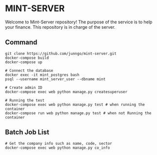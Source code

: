 # MINT-SERVER

Welcome to Mint-Server repository! The purpose of the service is to help your finance. This repository is in charge of the server.

## Command

```
git clone https://github.com/junngo/mint-server.git
docker-compose build
docker-compose up

# Connect the database
docker exec -it mint_postgres bash
psql --username mint_server_user --dbname mint

# Create admin ID
docker-compose exec web python manage.py createsuperuser

# Running the test
docker-compose exec web python manage.py test # when running the container
docker-compose run web python manage.py test # when not Running the container
```

## Batch Job List

```
# Get the company info such as name, code, sector
docker-compose exec web python manage.py co_info
```
